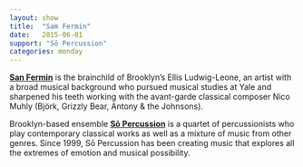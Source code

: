 ```yaml
---
layout: show
title:  "Sam Fermin"
date:   2015-06-01
support: "Sō Percussion"
categories: monday
---
```


**[San Fermin](http://sanferminband.com "Sam Fermin")** is the brainchild of Brooklyn’s Ellis Ludwig-Leone, an artist with a broad musical background who pursued musical studies at Yale and sharpened his teeth working with the avant-garde classical composer Nico Muhly (Björk, Grizzly Bear, Antony & the Johnsons).

Brooklyn-based ensemble **[Sō Percussion](http://sopercussion.com "Sō Percussion")** is a quartet of percussionists who play contemporary classical works as well as a mixture of music from other genres. Since 1999, Sō Percussion has been creating music that explores all the extremes of emotion and musical possibility.